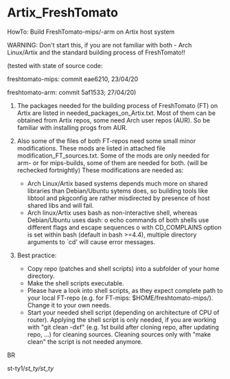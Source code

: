 # Artix_FreshTomato
HowTo: Build FreshTomato-mips/-arm on Artix host system 

WARNING: Don't start this, if you are not familiar with both - Arch Linux/Artix and the standard building process of FreshTomato!!

(tested with state of source code: 

  freshtomato-mips: commit eae6210, 23/04/20 

freshtomato-arm: commit 5af1533; 27/04/20)

1. The packages needed for the building process of FreshTomato (FT) on Artix are listed in needed_packages_on_Artix.txt.
   Most of them can be obtained from Artix repos, some need Arch user repos (AUR). So be familiar with installing progs from AUR.
2. Also some of the files of both FT-repos need some small minor modifications. These mods are listed in attached file
   modification_FT_sources.txt. Some of the mods are only needed for arm- or for mips-builds, some of them are needed for both. (will be rechecked fortnightly)
   These modifications are needed as:
   - Arch Linux/Artix based systems depends much more on shared libraries than Debian/Ubuntu sytems does, so building tools like libtool and pkgconfig are rather misdirected by presence of host shared libs and will fail.
   - Arch linux/Artix uses bash as non-interactive shell, whereas Debian/Ubuntu uses dash:
      o echo commands of both shells use different flags and escape sequences 
      o with CD_COMPLAINS option is set within bash (default in bash >=4.4), multiple directory arguments to `cd' will cause error messages. 
   
3. Best practice:
   - Copy repo (patches and shell scripts) into a subfolder of your home directory. 
   - Make the shell scripts executable.
   - Please have a look into shell scripts, as they expect complete path to your local FT-repo (e.g. for FT-mips: $HOME/freshtomato-mips/). Change it to your own needs.
   - Start your needed shell script (depending on architecture of CPU of router). Applying the shell script is only needed, if you are working with "git clean -dxf" (e.g. 1st build after cloning repo, after updating repo, ...) for cleaning sources.  Cleaning sources only with "make clean" the script is not needed anymore. 

BR

st-ty1/_st_ty/st_ty_
